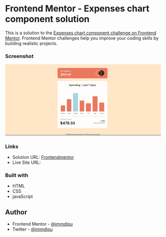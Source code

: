 # Frontend Mentor - Expenses chart component solution

This is a solution to the [Expenses chart component challenge on Frontend Mentor](https://www.frontendmentor.io/challenges/expenses-chart-component-e7yJBUdjwt). Frontend Mentor challenges help you improve your coding skills by building realistic projects.

### Screenshot

![](./images/Screenshot.jpg)

### Links

- Solution URL: [Frontendmentor](https://www.frontendmentor.io/solutions/chart-component-using-html-css-and-javascript-iQNbx4RzNz)
- Live Site URL: [](https://admirable-marshmallow-fc0f00.netlify.app/)

### Built with

- HTML
- CSS
- javaScript

## Author

- Frontend Mentor - [@immdipu](https://www.frontendmentor.io/profile/immdipu)
- Twitter - [@immdipu](https://www.twitter.com/immdipu)
